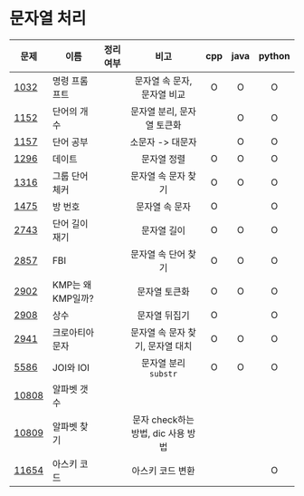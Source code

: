 # 문자열 처리

| 문제              | 이름            | 정리여부  |            비고            |  cpp  | java  | python |
| --------------- | ------------- | :---: | :----------------------: | :---: | :---: | :----: |
| [1032](1032/)   | 명령 프롬프트       |       |     문자열 속 문자, 문자열 비교     |   O   |   O   |   O    |
| [1152](1152/)   | 단어의 개수        |       |     문자열 분리, 문자열 토큰화      |       |   O   |   O    |
| [1157](1157/)   | 단어 공부         |       |        소문자 -> 대문자        |       |   O   |   O    |
| [1296](1296/)   | 데이트           |       |          문자열 정렬          |   O   |   O   |   O    |
| [1316](1316/)   | 그룹 단어 체커      |       |       문자열 속 문자 찾기        |   O   |   O   |   O    |
| [1475](1475/)   | 방 번호          |       |         문자열 속 문자         |   O   |       |   O    |
| [2743](2743/)   | 단어 길이 재기      |       |          문자열 길이          |   O   |   O   |   O    |
| [2857](2857/)   | FBI           |       |       문자열 속 단어 찾기        |   O   |   O   |   O    |
| [2902](2902/)   | KMP는 왜 KMP일까? |       |         문자열 토큰화          |   O   |   O   |   O    |
| [2908](2908/)   | 상수            |       |         문자열 뒤집기          |   O   |       |   O    |
| [2941](2941/)   | 크로아티아 문자      |       |   문자열 속 문자 찾기, 문자열 대치    |   O   |   O   |   O    |
| [5586](5586/)   | JOI와 IOI      |       |      문자열 분리`substr`      |   O   |   O   |   O    |
| [10808](10808/) | 알파벳 갯수        |       |                          |       |       |        |
| [10809](10809/) | 알파벳 찾기        |       | 문자 check하는 방법, dic 사용 방법 |       |       |        |
| [11654](11654/) | 아스키 코드        |       |        아스키 코드 변환         |       |       |   O    |

